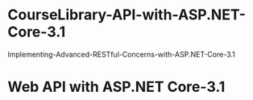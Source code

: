 # CourseLibrary-API-with-ASP.NET-Core-3.1
Implementing-Advanced-RESTful-Concerns-with-ASP.NET-Core-3.1

# Web API with ASP.NET Core-3.1
